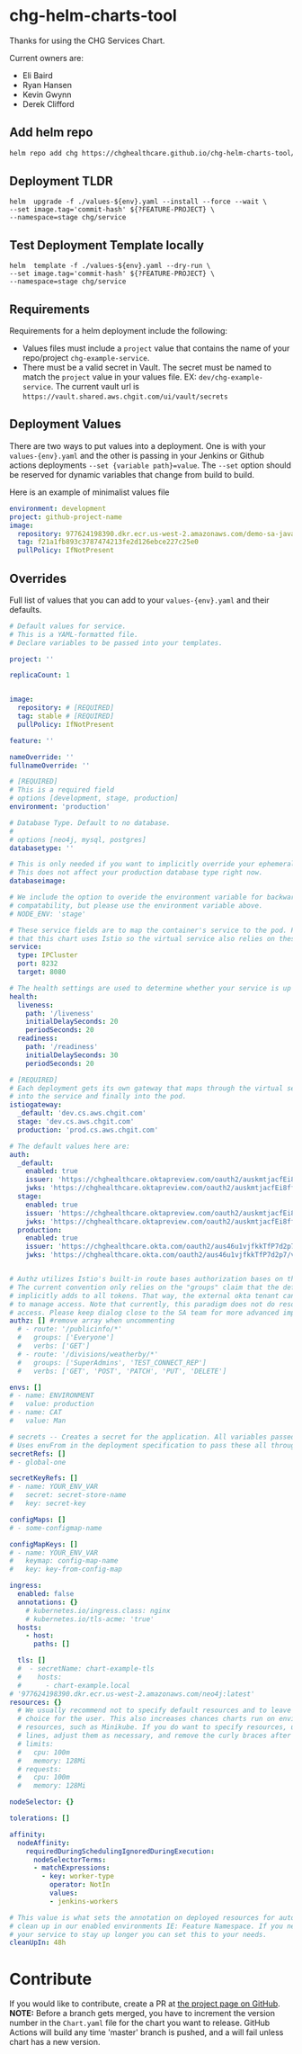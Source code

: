 # chg-helm-charts-tool

Thanks for using the CHG Services Chart.

Current owners are:
- Eli Baird
- Ryan Hansen
- Kevin Gwynn
- Derek Clifford



## Add helm repo
```BASH
helm repo add chg https://chghealthcare.github.io/chg-helm-charts-tool/
```

## Deployment TLDR
```
helm  upgrade -f ./values-${env}.yaml --install --force --wait \
--set image.tag='commit-hash' ${?FEATURE-PROJECT} \
--namespace=stage chg/service
```
## Test Deployment Template locally
```
helm  template -f ./values-${env}.yaml --dry-run \
--set image.tag='commit-hash' ${?FEATURE-PROJECT} \
--namespace=stage chg/service
```
## Requirements
Requirements for a helm deployment include the following:
- Values files must include a `project` value that contains the name of your repo/project `chg-example-service`.
- There must be a valid secret in Vault. The secret must be named to match the `project` value in your values file. EX: `dev/chg-example-service`. The current vault url is `https://vault.shared.aws.chgit.com/ui/vault/secrets`

## Deployment Values
There are two ways to put values into a deployment. One is with your `values-{env}.yaml` and the other is passing in your Jenkins or Github actions deployments `--set {variable path}=value`. The `--set` option should be reserved for dynamic variables that change from build to build.

Here is an example of minimalist values file
```yaml
environment: development
project: github-project-name
image:
  repository: 977624198390.dkr.ecr.us-west-2.amazonaws.com/demo-sa-java-service
  tag: f21a1fb893c3787474213fe2d126ebce227c25e0
  pullPolicy: IfNotPresent
```

## Overrides
Full list of values that you can add to your `values-{env}.yaml` and their defaults.

```yaml
# Default values for service.
# This is a YAML-formatted file.
# Declare variables to be passed into your templates.

project: ''

replicaCount: 1


image:
  repository: # [REQUIRED]
  tag: stable # [REQUIRED]
  pullPolicy: IfNotPresent

feature: ''

nameOverride: ''
fullnameOverride: ''

# [REQUIRED]
# This is a required field
# options [development, stage, production]
environment: 'production'

# Database Type. Default to no database.
#
# options [neo4j, mysql, postgres]
databasetype: ''

# This is only needed if you want to implicitly override your ephemeral feature branch database
# This does not affect your production database type right now.
databaseimage:

# We include the option to overide the environment variable for backwards
# compatability, but please use the environment variable above.
# NODE_ENV: 'stage'

# These service fields are to map the container's service to the pod. Please note
# that this chart uses Istio so the virtual service also relies on these values.
service:
  type: IPCluster
  port: 8232
  target: 8080

# The health settings are used to determine whether your service is up and running.
health:
  liveness:
    path: '/liveness'
    initialDelaySeconds: 20
    periodSeconds: 20
  readiness:
    path: '/readiness'
    initialDelaySeconds: 30
    periodSeconds: 20

# [REQUIRED]
# Each deployment gets its own gateway that maps through the virtual service
# into the service and finally into the pod.
istiogateway:
  _default: 'dev.cs.aws.chgit.com'
  stage: 'dev.cs.aws.chgit.com'
  production: 'prod.cs.aws.chgit.com'

# The default values here are:
auth:
  _default:
    enabled: true
    issuer: 'https://chghealthcare.oktapreview.com/oauth2/auskmtjacfEi8ffM60h7'
    jwks: 'https://chghealthcare.oktapreview.com/oauth2/auskmtjacfEi8ffM60h7/v1/keys'
  stage:
    enabled: true
    issuer: 'https://chghealthcare.oktapreview.com/oauth2/auskmtjacfEi8ffM60h7'
    jwks: 'https://chghealthcare.oktapreview.com/oauth2/auskmtjacfEi8ffM60h7/v1/keys'
  production:
    enabled: true
    issuer: 'https://chghealthcare.okta.com/oauth2/aus46u1vjfkkTfP7d2p7'
    jwks: 'https://chghealthcare.okta.com/oauth2/aus46u1vjfkkTfP7d2p7/v1/keys'


# Authz utilizes Istio's built-in route bases authorization bases on the claims that are in the JWT.
# The current convention only relies on the "groups" claim that the default authorizer
# implicitly adds to all tokens. That way, the external okta tenant can have a universal way
# to manage access. Note that currently, this paradigm does not do resource owner or ABAC level
# access. Please keep dialog close to the SA team for more advanced implementations.
authz: [] #remove array when uncommenting
  # - route: '/publicinfo/*'
  #   groups: ['Everyone']
  #   verbs: ['GET']
  # - route: '/divisions/weatherby/*'
  #   groups: ['SuperAdmins', 'TEST_CONNECT_REP']
  #   verbs: ['GET', 'POST', 'PATCH', 'PUT', 'DELETE']

envs: []
# - name: ENVIRONMENT
#   value: production
# - name: CAT
#   value: Man

# secrets -- Creates a secret for the application. All variables passed in env.
# Uses envFrom in the deployment specification to pass these all through.
secretRefs: []
# - global-one

secretKeyRefs: []
# - name: YOUR_ENV_VAR
#   secret: secret-store-name
#   key: secret-key

configMaps: []
# - some-configmap-name

configMapKeys: []
# - name: YOUR_ENV_VAR
#   keymap: config-map-name
#   key: key-from-config-map

ingress:
  enabled: false
  annotations: {}
    # kubernetes.io/ingress.class: nginx
    # kubernetes.io/tls-acme: 'true'
  hosts:
    - host:
      paths: []

  tls: []
  #  - secretName: chart-example-tls
  #    hosts:
  #      - chart-example.local
# '977624198390.dkr.ecr.us-west-2.amazonaws.com/neo4j:latest'
resources: {}
  # We usually recommend not to specify default resources and to leave this as a conscious
  # choice for the user. This also increases chances charts run on environments with minimal
  # resources, such as Minikube. If you do want to specify resources, uncomment the following
  # lines, adjust them as necessary, and remove the curly braces after 'resources:'.
  # limits:
  #   cpu: 100m
  #   memory: 128Mi
  # requests:
  #   cpu: 100m
  #   memory: 128Mi

nodeSelector: {}

tolerations: []

affinity:
  nodeAffinity:
    requiredDuringSchedulingIgnoredDuringExecution:
      nodeSelectorTerms:
      - matchExpressions:
        - key: worker-type
          operator: NotIn
          values:
          - jenkins-workers

# This value is what sets the annotation on deployed resources for auto 
# clean up in our enabled environments IE: Feature Namespace. If you need
# your service to stay up longer you can set this to your needs.
cleanUpIn: 48h
```

# Contribute
If you would like to contribute, create a PR at [the project page on GitHub](https://github.com/chghealthcare/chg-helm-charts-tool).
**NOTE:** Before a branch gets merged, you have to increment the version number in the `Chart.yaml` file for the chart you want to release.
GitHub Actions will build any time 'master' branch is pushed, and a will fail unless chart has a new version.
